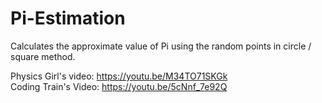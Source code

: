 # Pi-Estimation
Calculates the approximate value of Pi using the random points in circle / square method.

Physics Girl's video: https://youtu.be/M34TO71SKGk  
Coding Train's Video: https://youtu.be/5cNnf_7e92Q
